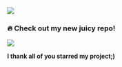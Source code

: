 <a href="https://github.com/s3pt3mb3r">
  <img align="center" src="https://github-readme-stats-five-iota.vercel.app/api?username=s3pt3mb3r&hide=prs,issues,contribs&show_icons=true&theme=dracula" />
</a>

### :fire: Check out my new juicy repo!

<a href="https://github.com/s3pt3mb3r">
  <img align="center" src="https://github-readme-stats-five-iota.vercel.app/api/pin?username=s3pt3mb3r&repo=Steam-overlay-abusion&show_owner=true&theme=dracula" />
</a>

**I thank all of you starred my project;)**
